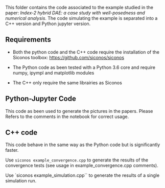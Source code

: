 This folder contains the code associated to the example studied in the paper: *Index-2 hybrid DAE: a case study with
well-posedness and numerical analysis*. The code simulating the example is separated into a C++ version and Python jupyter version.

## Requirements
 
- Both the python code and the C++ code require the installation of the Siconos toolbox: https://github.com/siconos/siconos

- The Python code as been tested with a Python 3.6 core and require numpy, ipympl and matplotlib modules

- The C++ only require the same librairies as Siconos

## Python-Jupyter Code

This code as been used to generate the pictures in the papers. Please Refers to the comments in the notebook for correct usage.

## C++ code

This code behave in the same way as the Python code but is significantly faster.

Use ``siconos example_convergence.cpp`` to generate the results of the convergence tests (see usage in example_convergence.cpp comments).

Use `siconos example_simulation.cpp`` to generate the results of a single simulation run.

